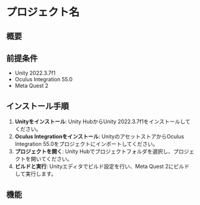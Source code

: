 # プロジェクト名

## 概要

## 前提条件

- Unity 2022.3.7f1
- Oculus Integration 55.0
- Meta Quest 2

## インストール手順

1. **Unityをインストール**: Unity HubからUnity 2022.3.7f1をインストールしてください。
2. **Oculus Integrationをインストール**: UnityのアセットストアからOculus Integration 55.0をプロジェクトにインポートしてください。
3. **プロジェクトを開く**: Unity Hubでプロジェクトフォルダを選択し、プロジェクトを開いてください。
4. **ビルドと実行**: Unityエディタでビルド設定を行い、Meta Quest 2にビルドして実行します。

## 機能
